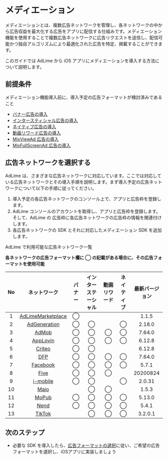 # メディエーション
メディエーションとは、複数広告ネットワークを管理し、各ネットワークの中から広告収益を最大化する広告をアプリに配信する仕組みです。メディエーション機能を使用することで複数広告ネットワークに広告リクエストを送信し、配信可能かつ独自アルゴリズムにより最適化された広告を特定、掲載することができます。

このガイドでは AdLime から iOS アプリにメディエーションを導入する方法について説明します。

##  前提条件

メディエーション機能導入前に、導入予定の広告フォーマットが検討済みであること

- [バナー広告の導入](./banner.md)
- [インタースティシャル広告の導入](./Interstitial.md)
- [ネイティブ広告の導入](./native.md)
- [動画リワード広告の導入](./rewarded.md)
- [MixViewAd 広告の導入](./mixviewad.md)
- [MixFullScreenAd 広告の導入](./mixfullscreenad.md)

## 広告ネットワークを選択する

AdLime は、さまざまな広告ネットワークに対応しています。ここでは対応している広告ネットワークとその導入手順を説明します。まず導入予定の広告ネットワークについて以下の手順に従ってください。

 1. 導入予定の各広告ネットワークのコンソール上で、アプリと広告枠を登録します。
 2. AdLime コンソールのアカウントを取得し、アプリと広告枠を登録します。そして、AdLime の 広告枠に各広告ネットワークの広告枠の情報を関連付けします。
 3. 各広告ネットワークの SDK とそれに対応したメディエーション SDK を追加します。

AdLime で利用可能な広告ネットワーク一覧

**各ネットワークの広告フォーマット欄に ◯ の記載がある場合に、その広告フォーマットを使用可能**

| No  |  ネットワーク                 | バナー | インターステーシャル  | 動画リワード | ネイティブ | 最新バージョン |
|:---:|:-------------------------------------:|:------:|:----:|:--------:|:------:|:--------:|
| 1   | [AdLimeMarketplace](./mediation_marketplace.md)| ◯  |      |          |        | 1.1.5    |
| 2   | [AdGeneration](./mediation_adgeneration.md)| ◯      | ◯    |          | ◯      | 2.18.0   |
| 3   | [AdMob](./mediation_admob.md)              | ◯      | ◯    | ◯        | ◯      | 7.64.0   |
| 4   | [AppLovin](./mediation_applovin.md)        | ◯      | ◯    | ◯        | ◯      | 6.12.8   |
| 5   | [Criteo](./mediation_criteo.md)            | ◯      | ◯    |          |        | 6.12.8   |
| 6   | [DFP](./mediation_dfp.md)                  | ◯      | ◯    | ◯        | ◯      | 7.64.0   |
| 7   | [Facebook](./mediation_facebook.md)        | ◯      | ◯    | ◯        | ◯      | 5.7.1    |
| 8   | [Five](./mediation_five.md)                | ◯      | ◯    | ◯        |        | 20200824 |
| 9   | [i-mobile](./mediation_imobile.md)         | ◯      | ◯    |          | ◯      | 2.0.31   |
| 10  | [Maio](./mediation_maio.md)                |        | ◯    | ◯        |        | 1.5.3    |
| 11  | [MoPub](./mediation_mopub.md)              | ◯      | ◯    | ◯        | ◯      | 5.13.0   |
| 12  | [Nend](./mediation_nend.md)                | ◯      | ◯    | ◯        | ◯      | 5.4.1    |
| 13  | [TikTok](./mediation_tiktok.md)            |        | ◯    | ◯        | ◯      | 3.2.0.1  |


## 次のステップ
- 必要な SDK を導入したら、[広告フォーマットの選択](./adformat.md)に従い、ご希望の広告フォーマットを選択し、iOSアプリに実装しましょう